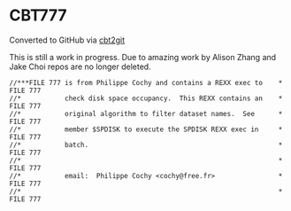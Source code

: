 # CBT777
Converted to GitHub via [cbt2git](https://github.com/wizardofzos/cbt2git)

This is still a work in progress. 
Due to amazing work by Alison Zhang and Jake Choi repos are no longer deleted.

```
//***FILE 777 is from Philippe Cochy and contains a REXX exec to    *   FILE 777
//*           check disk space occupancy.  This REXX contains an    *   FILE 777
//*           original algorithm to filter dataset names.  See      *   FILE 777
//*           member $SPDISK to execute the SPDISK REXX exec in     *   FILE 777
//*           batch.                                                *   FILE 777
//*                                                                 *   FILE 777
//*           email:  Philippe Cochy <cochy@free.fr>                *   FILE 777
//*                                                                 *   FILE 777
```
